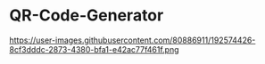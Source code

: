 # QR-Code-Generator


https://user-images.githubusercontent.com/80886911/192574426-8cf3dddc-2873-4380-bfa1-e42ac77f461f.png
